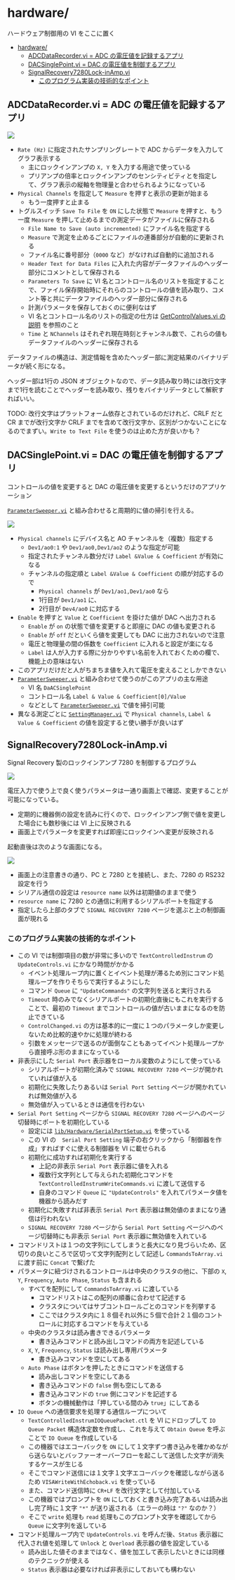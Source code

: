 hardware/
==

ハードウェア制御用の VI をここに置く

- [hardware/](#hardware)
  - [ADCDataRecorder.vi = ADC の電圧値を記録するアプリ](#adcdatarecordervi--adc-の電圧値を記録するアプリ)
  - [DACSinglePoint.vi = DAC の電圧値を制御するアプリ](#dacsinglepointvi--dac-の電圧値を制御するアプリ)
  - [SignalRecovery7280Lock-inAmp.vi](#signalrecovery7280lock-inampvi)
    - [このプログラム実装の技術的なポイント](#このプログラム実装の技術的なポイント)


ADCDataRecorder.vi = ADC の電圧値を記録するアプリ
--

![](image4md/panel-ADCDataRecorder.png)


- `Rate (Hz)` に指定されたサンプリングレートで ADC からデータを入力してグラフ表示する
  - 主にロックインアンプの `X, Y` を入力する用途で使っている
  - プリアンプの倍率とロックインアンプのセンシティビティとを指定して、グラフ表示の縦軸を物理量と合わせられるようになっている
- `Physical Channels` を指定して `Measure` を押すと表示の更新が始まる
  - もう一度押すと止まる
- トグルスイッチ `Save To File` を `ON` にした状態で `Measure` を押すと、もう一度 `Measure` を押して止めるまでの測定データがファイルに保存される
  - `File Name to Save (auto incremented)` にファイル名を指定する
  - `Measure` で測定を止めるごとにファイルの連番部分が自動的に更新される
  - ファイル名に番号部分（`0000` など）がなければ自動的に追加される
  - `Header Text for Data Files` に入れた内容がデータファイルのヘッダー部分にコメントとして保存される
  - `Parameters To Save` に VI 名とコントロール名のリストを指定することで、ファイル保存開始時にそれらのコントロールの値を読み取り、コメント等と共にデータファイルのヘッダー部分に保存される
  - 計測パラメータを保存しておくのに便利なはず
  - VI 名とコントロール名のリストの指定の仕方は [GetControlValues.vi の説明](../lib/SetGetControlValue/#getcontrolvaluesvi) を参照のこと
  - `Time` と `NChannels` はそれぞれ現在時刻とチャンネル数で、これらの値もデータファイルのヘッダーに保存される

データファイルの構造は、測定情報を含めたヘッダー部に測定結果のバイナリデータが続く形になる。

ヘッダー部は1行の JSON オブジェクトなので、データ読み取り時には改行文字まで1行を読むことでヘッダーを読み取り、残りをバイナリデータとして解釈すればいい。

TODO: 改行文字はプラットフォーム依存とされているのだけれど、CRLF だと CR までが改行文字か CRLF までを含めて改行文字か、区別がつかないことになるのでまずい。`Write to Text File` を使うのは止めた方が良いかも？


DACSinglePoint.vi = DAC の電圧値を制御するアプリ
--
コントロールの値を変更すると DAC の電圧値を変更するというだけのアプリケーション

[`ParameterSweeper.vi`](../utilities/#parametersweepervi) と組み合わせると周期的に値の掃引を行える。

![](image4md/panel-DACSinglePoint.png)

- `Physical channels` にデバイス名と AO チャンネルを（複数）指定する
  - `Dev1/ao0:1` や `Dev1/ao0,Dev1/ao2` のような指定が可能
  - 指定されたチャンネル数分だけ `Label &Value & Coefficient` が有効になる
  - チャンネルの指定順と `Label &Value & Coefficient` の順が対応するので
    - `Physical channels` が `Dev1/ao1,Dev1/ao0` なら 
    - 1行目が `Dev1/ao1` に、
    - 2行目が `Dev4/ao0` に対応する
- `Enable` を押すと `Value` と `Coefficient` を掛けた値が DAC へ出力される
  - `Enable` が `on` の状態で値を変更すると即座に DAC の値も変更される
  - `Enable` が `off` だといくら値を変更しても DAC に出力されないので注意
  - 電圧と物理量の間の係数を `Coefficient` に入れると設定が楽になる
  - `Label` は人が入力する際に分かりやすい名前を入れておくための欄で、機能上の意味はない
- このアプリだけだと人がちまちま値を入れて電圧を変えることしかできない
- [`ParameterSweeper.vi`](../utilities/#parametersweepervi) と組み合わせて使うのがこのアプリの主な用途
  - VI 名 `DaACSinglePoint`
  - コントロール名 `Label & Value & Coefficient[0]/Value`
  - などとして [`ParameterSweeper.vi`](../utilities/#parametersweepervi) で値を掃引可能
- 異なる測定ごとに [`SettingManager.vi`](../utilities/#settingmanagervi) で `Physical channels`, `Label & Value & Coefficient` の値を設定すると使い勝手が良いはず

SignalRecovery7280Lock-inAmp.vi
--

Signal Recovery 製のロックインアンプ 7280 を制御するプログラム

![](image4md/panel-SignalRecovery7280.png)

電圧入力で使う上で良く使うパラメータは一通り画面上で確認、変更することが可能になっている。

- 定期的に機器側の設定を読みに行くので、ロックインアンプ側で値を変更した場合にも数秒後には VI 上に反映される
- 画面上でパラメータを変更すれば即座にロックインへ変更が反映される

起動直後は次のような画面になる。

![](image4md/panel-SignalRecovery7280_2.png)

- 画面上の注意書きの通り、PC と 7280 とを接続し、また、7280 の RS232 設定を行う
- シリアル通信の設定は `resource name` 以外は初期値のままで使う
- `resource name` に 7280 との通信に利用するシリアルポートを指定する
- 指定したら上部のタブで `SIGNAL RECOVERY 7280` ページを選ぶと上の制御画面が現れる

### このプログラム実装の技術的なポイント

- この VI では制御項目の数が非常に多いので `TextControlledInstrum` の `UpdateControls.vi` にかなり時間がかかる
  - イベント処理ループ内に置くとイベント処理が滞るため別にコマンド処理ループを作りそちらで実行するようにした
  - コマンド `Queue` に `"UpdateCommands"` の文字列を送ると実行される
  - `Timeout` 時のみでなくシリアルポートの初期化直後にもこれを実行することで、最初の `Timeout` までコントロールの値が古いままになるのを防止できている
  - `ControlChanged.vi` の方は基本的に一度に１つのパラメータしか変更しないため比較的速やかに処理が終わる
  - 引数をメッセージで送るのが面倒なこともあってイベント処理ループから直接呼ぶ形のままになっている
- 非表示にした `Serial Port` 表示器をローカル変数のようにして使っている
  - シリアルポートが初期化済みで `SIGNAL RECOVERY 7280` ページが開かれていれば値が入る
  - 初期化に失敗したりあるいは `Serial Port Setting` ページが開かれていれば無効値が入る
  - 無効値が入っているときは通信を行わない
- `Serial Port Setting` ページから `SIGNAL RECOVERY 7280` ページへのページ切替時にポートを初期化している
  - 設定には [`lib/Hardware/SerialPortSetup.vi`](`lib/Hardware#serialportsetupvi`) を使っている
  - この VI の　`Serial Port Setting` 端子の右クリックから「制御器を作成」すればすぐに使える制御器を VI に載せられる
  - 初期化に成功すれば初期化を実行する
    - 上記の非表示 `Serial Port` 表示器に値を入れる
    - 複数行文字列として与えられた初期化コマンドを `TextControlledInstrumWriteCommands.vi` に渡して送信する
    - 自身のコマンド `Queue` に `"UpdateControls"` を入れてパラメータ値を機器から読みだす
  - 初期化に失敗すれば非表示 `Serial Port` 表示器は無効値のままになり通信は行われない
  - `SIGNAL RECOVERY 7280` ページから `Serial Port Setting` ページへのページ切替時にも非表示 `Serial Port` 表示器に無効値を入れている
- コマンドリストは１つの文字列にしてしまうと長大になり見づらいため、区切りの良いところで区切って文字列配列として記述し `CommandsToArray.vi` に渡す前に `Concat` で繋げた
- パラメータに紐づけされるコントロールは中央のクラスタの他に、下部の `X`, `Y`, `Frequency`, `Auto Phase`, `Status` も含まれる
  - すべてを配列にして `CommandsToArray.vi` に渡している
    - コマンドリストはこの配列の順番に合わせて記述する
    - クラスタについてはサブコントロールごとのコマンドを列挙する
    - ここではクラスタ内に１８個それ以外に５個で合計２１個のコントロールに対応するコマンドを与えている
  - 中央のクラスタは読み書きできるパラメータ
    - 書き込みコマンドと読み出しコマンドの両方を記述している
  - `X`, `Y`, `Frequency`, `Status` は読み出し専用パラメータ
    - 書き込みコマンドを空にしてある
  - `Auto Phase` はボタンを押したときにコマンドを送信する
    - 読み出しコマンドを空にしてある
    - 書き込みコマンドの `false` 側も空にしてある
    - 書き込みコマンドの `true` 側にコマンドを記述する
    - ボタンの機械動作は「押している間のみ `true`」にしてある
- `IO Queue` への通信要求を処理する通信ループについて
  - `TextControlledInstrumIOQueuePacket.ctl` を VI にドロップして `IO Queue Packet` 構造体定数を作成し、これを与えて `Obtain Queue` を呼ぶことで `IO Queue` を作成している
  - この機器ではエコーバックを `ON` にして１文字ずつ書き込みを確かめながら送らないとバッファーオーバーフローを起こして送信した文字が消失するケースが生じる
  - そこでコマンド送信には１文字１文字エコーバックを確認しながら送るため `VISAWriteWithEchoback.vi` を使っている
  - また、コマンド送信時に `CR+LF` を改行文字として付加している
  - この機器ではプロンプトを `ON` にしておくと書き込み完了あるいは読み出し完了時に１文字 `"*"` が送り返される（エラーの時は `"?"` なのか？）
  - そこで `write` 処理も `read` 処理もこのプロンプト文字を確認してから `Queue` に文字列を返している
- コマンド処理ループ内で `UpdateControls.vi` を呼んだ後、`Status` 表示器に代入され値を処理して `Unlock` と `Overload` 表示器の値を設定している
  - 読み出した値そのままではなく、値を加工して表示したいときには同様のテクニックが使える
  - `Status` 表示器は必要なければ非表示にしておいても構わない
